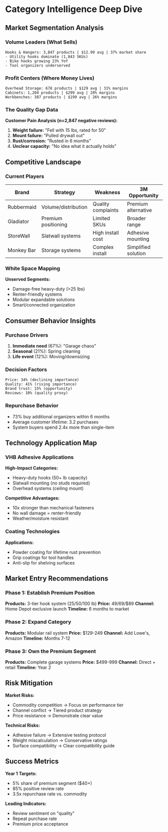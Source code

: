 # Category Intelligence Deep Dive

## Market Segmentation Analysis

### Volume Leaders (What Sells)
```
Hooks & Hangers: 3,847 products | $12.99 avg | 37% market share
- Utility hooks dominate (1,843 SKUs)
- Bike hooks growing 23% YoY
- Tool organizers underserved
```

### Profit Centers (Where Money Lives)
```
Overhead Storage: 678 products | $129 avg | 31% margins
Cabinets: 1,204 products | $299 avg | 28% margins
Workbenches: 387 products | $199 avg | 26% margins
```

### The Quality Gap Data

**Customer Pain Analysis (n=2,847 negative reviews):**
1. **Weight failure:** "Fell with 15 lbs, rated for 50"
2. **Mount failure:** "Pulled drywall out"
3. **Rust/corrosion:** "Rusted in 6 months"
4. **Unclear capacity:** "No idea what it actually holds"

## Competitive Landscape

### Current Players
| Brand | Strategy | Weakness | 3M Opportunity |
|-------|----------|----------|----------------|
| Rubbermaid | Volume/distribution | Quality complaints | Premium alternative |
| Gladiator | Premium positioning | Limited SKUs | Broader range |
| StoreWall | Slatwall systems | High install cost | Adhesive mounting |
| Monkey Bar | Storage systems | Complex install | Simplified solution |

### White Space Mapping

**Unserved Segments:**
- Damage-free heavy-duty (>25 lbs)
- Renter-friendly systems
- Modular expandable solutions
- Smart/connected organization

## Consumer Behavior Insights

### Purchase Drivers
1. **Immediate need** (67%): "Garage chaos"
2. **Seasonal** (21%): Spring cleaning
3. **Life event** (12%): Moving/downsizing

### Decision Factors
```
Price: 34% (declining importance)
Quality: 41% (rising importance)
Brand trust: 15% (opportunity)
Reviews: 10% (quality proxy)
```

### Repurchase Behavior
- 73% buy additional organizers within 6 months
- Average customer lifetime: 3.2 purchases
- System buyers spend 2.4x more than single-item

## Technology Application Map

### VHB Adhesive Applications
**High-Impact Categories:**
- Heavy-duty hooks (50+ lb capacity)
- Slatwall mounting (no studs required)
- Overhead systems (ceiling mount)

**Competitive Advantages:**
- 10x stronger than mechanical fasteners
- No wall damage = renter-friendly
- Weather/moisture resistant

### Coating Technologies
**Applications:**
- Powder coating for lifetime rust prevention
- Grip coatings for tool handles
- Anti-slip for shelving surfaces

## Market Entry Recommendations

### Phase 1: Establish Premium Position
**Products:** 3-tier hook system (25/50/100 lb)
**Price:** $49/$69/$89
**Channel:** Home Depot exclusive launch
**Timeline:** 6 months to market

### Phase 2: Expand Category
**Products:** Modular rail system
**Price:** $129-249
**Channel:** Add Lowe's, Amazon
**Timeline:** Months 7-12

### Phase 3: Own the Premium Segment
**Products:** Complete garage systems
**Price:** $499-999
**Channel:** Direct + retail
**Timeline:** Year 2

## Risk Mitigation

**Market Risks:**
- Commodity competition → Focus on performance tier
- Channel conflict → Tiered product strategy
- Price resistance → Demonstrate clear value

**Technical Risks:**
- Adhesive failure → Extensive testing protocol
- Weight miscalculation → Conservative ratings
- Surface compatibility → Clear compatibility guide

## Success Metrics

**Year 1 Targets:**
- 5% share of premium segment ($40+)
- 85% positive review rate
- 3.5x repurchase rate vs. commodity

**Leading Indicators:**
- Review sentiment on "quality"
- Repeat purchase rate
- Premium price acceptance